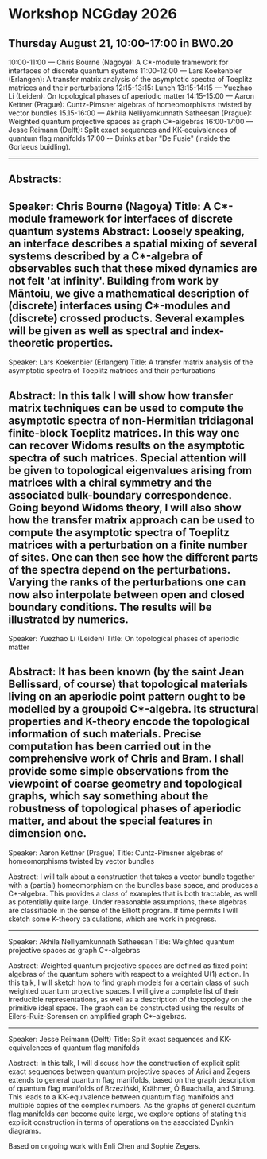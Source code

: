 # Workshop NCGday 2026

## Thursday August 21, 10:00-17:00 in BW0.20

10:00-11:00 — Chris Bourne (Nagoya):  A C*-module framework for interfaces of discrete quantum systems
11:00-12:00 — Lars Koekenbier (Erlangen): A transfer matrix analysis of the asymptotic spectra of Toeplitz matrices and their perturbations
12:15-13:15: Lunch
13:15-14:15 —  Yuezhao Li (Leiden): On topological phases of aperiodic matter
14:15-15:00 —  Aaron Kettner (Prague): Cuntz-Pimsner algebras of homeomorphisms twisted by vector bundles
15.15-16:00 — Akhila Nelliyamkunnath Satheesan (Prague): Weighted quantum projective spaces as graph C*-algebras
16:00-17:00 — Jesse Reimann (Delft): Split exact sequences and KK-equivalences of quantum flag manifolds
17:00 -- Drinks at bar "De Fusie" (inside the Gorlaeus buidling).

----------
## Abstracts:

Speaker: Chris Bourne (Nagoya)
Title: A C*-module framework for interfaces of discrete quantum systems
Abstract:
Loosely speaking, an interface describes a spatial mixing of several systems described by a C*-algebra of observables such that these mixed dynamics are not felt 'at infinity'. Building from work by Măntoiu, we give a mathematical description of (discrete) interfaces using C*-modules and (discrete) crossed products. Several examples will be given as well as spectral and index-theoretic properties.
---------------

Speaker: Lars Koekenbier (Erlangen)
Title: A transfer matrix analysis of the asymptotic spectra of Toeplitz matrices and their perturbations

Abstract: In this talk I will show how transfer matrix techniques can be used to compute the asymptotic spectra of non-Hermitian tridiagonal finite-block Toeplitz matrices. In this way one can recover Widoms results on the asymptotic spectra of such matrices. Special attention will be given to topological eigenvalues arising from matrices with a chiral symmetry and the associated bulk-boundary correspondence. Going beyond Widoms theory, I will also show how the transfer matrix approach can be used to compute the asymptotic spectra of Toeplitz matrices with a perturbation on a finite number of sites. One can then see how the different parts of the spectra depend on the perturbations. Varying the ranks of the perturbations one can now also interpolate between open and closed boundary conditions. The results will be illustrated by numerics.
---------------

Speaker: Yuezhao Li (Leiden)
Title: On topological phases of aperiodic matter

Abstract: It has been known (by the saint Jean Bellissard, of course) that topological materials living on an aperiodic point pattern ought to be modelled by a groupoid C*-algebra. Its structural properties and K-theory encode the topological information of such materials. Precise computation has been carried out in the comprehensive work of Chris and Bram. I shall provide some simple observations from the viewpoint of coarse geometry and topological graphs, which say something about the robustness of topological phases of aperiodic matter, and about the special features in dimension one.
---------------

Speaker: Aaron Kettner (Prague)
Title: Cuntz-Pimsner algebras of homeomorphisms twisted by vector bundles

Abstract: I will talk about a construction that takes a vector bundle together
with a (partial) homeomorphism on the bundles base space, and produces a
C*-algebra. This provides a class of examples that is both tractable, as
well as potentially quite large. Under reasonable assumptions, these
algebras are classifiable in the sense of the Elliott program. If time
permits I will sketch some K-theory calculations, which are work in
progress.
_______

Speaker: Akhila Nelliyamkunnath Satheesan
Title: Weighted quantum projective spaces as graph C*-algebras

Abstract: Weighted quantum projective spaces are defined as fixed point algebras
of the quantum sphere with respect to a weighted U(1) action. In this
talk, I will sketch how to find graph models for a certain class of such
weighted quantum projective spaces. I will give a complete list of their
irreducible representations, as well as a description of the topology on
the primitive ideal space. The graph can be constructed using the
results of Eilers-Ruiz-Sorensen on amplified graph C*-algebras.
_______

Speaker: Jesse Reimann (Delft)
Title: Split exact sequences and KK-equivalences of quantum flag manifolds

Abstract: In this talk, I will discuss how the construction of explicit split exact sequences between quantum projective spaces of Arici and Zegers extends to general quantum flag manifolds, based on the graph description of quantum flag manifolds of Brzeziński, Krähmer, Ó Buachalla, and Strung. This leads to a KK-equivalence between quantum flag manifolds and multiple copies of the complex numbers. As the graphs of general quantum flag manifolds can become quite large, we explore options of stating this explicit construction in terms of operations on the associated Dynkin diagrams.

Based on ongoing work with Enli Chen and Sophie Zegers.

